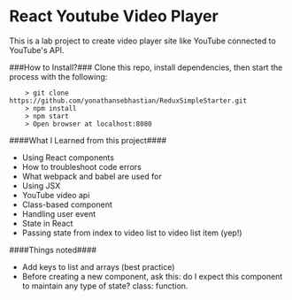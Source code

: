 # React Youtube Video Player

This is a lab project to create video player site like YouTube connected to YouTube's API.

###How to Install?###
Clone this repo, install dependencies, then start the process with the following:

```
	> git clone https://github.com/yonathansebhastian/ReduxSimpleStarter.git
	> npm install
	> npm start
	> Open browser at localhost:8080
```

####What I Learned from this project####
* Using React components
* How to troubleshoot code errors
* What webpack and babel are used for
* Using JSX
* YouTube video api
* Class-based component
* Handling user event
* State in React
* Passing state from index to video list to video list item (yep!)

####Things noted####
* Add keys to list and arrays (best practice)
* Before creating a new component, ask this: do I expect this component to maintain any type of state? class: function.
